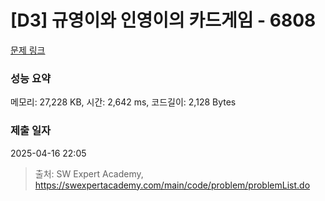 # [D3] 규영이와 인영이의 카드게임 - 6808 

[문제 링크](https://swexpertacademy.com/main/code/problem/problemDetail.do?contestProbId=AWgv9va6HnkDFAW0) 

### 성능 요약

메모리: 27,228 KB, 시간: 2,642 ms, 코드길이: 2,128 Bytes

### 제출 일자

2025-04-16 22:05



> 출처: SW Expert Academy, https://swexpertacademy.com/main/code/problem/problemList.do